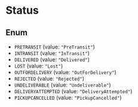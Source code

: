 # Status

## Enum

* `PRETRANSIT` (value: `"PreTransit"`)
* `INTRANSIT` (value: `"InTransit"`)
* `DELIVERED` (value: `"Delivered"`)
* `LOST` (value: `"Lost"`)
* `OUTFORDELIVERY` (value: `"OutForDelivery"`)
* `REJECTED` (value: `"Rejected"`)
* `UNDELIVERABLE` (value: `"Undeliverable"`)
* `DELIVERYATTEMPTED` (value: `"DeliveryAttempted"`)
* `PICKUPCANCELLED` (value: `"PickupCancelled"`)
